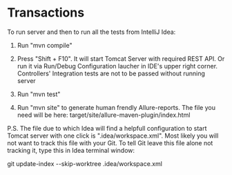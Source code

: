 # Transactions

To run server and then to run all the tests from IntelliJ Idea:

1. Run "mvn compile"

2. Press "Shift + F10". It will start Tomcat Server with required REST API. Or run it via Run/Debug Configuration laucher in IDE's upper right corner. Controllers' Integration tests are not to be passed without running server

3. Run "mvn test"

4. Run "mvn site" to generate human frendly Allure-reports. The file you need will be here: target/site/allure-maven-plugin/index.html


P.S. The file due to which Idea will find a helpfull configuration to start Tomcat server with one click is ".idea/workspace.xml". Most likely you will not want to track this file with your Git. To tell Git leave this file alone not tracking it, type this in Idea terminal window:

git update-index --skip-worktree .idea/workspace.xml
